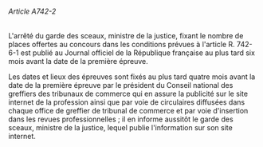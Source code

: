 ###### Article A742-2

L'arrêté du garde des sceaux, ministre de la justice, fixant le nombre de places offertes au concours dans les conditions prévues à l'article R. 742-6-1 est publié au Journal officiel de la République française au plus tard six mois avant la date de la première épreuve.

Les dates et lieux des épreuves sont fixés au plus tard quatre mois avant la date de la première épreuve par le président du Conseil national des greffiers des tribunaux de commerce qui en assure la publicité sur le site internet de la profession ainsi que par voie de circulaires diffusées dans chaque office de greffier de tribunal de commerce et par voie d'insertion dans les revues professionnelles ; il en informe aussitôt le garde des sceaux, ministre de la justice, lequel publie l'information sur son site internet.

